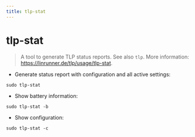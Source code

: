```yaml
---
title: tlp-stat
---
```

# tlp-stat

> A tool to generate TLP status reports.
> See also `tlp`.
> More information: <https://linrunner.de/tlp/usage/tlp-stat>.

- Generate status report with configuration and all active settings:

`sudo tlp-stat`

- Show battery information:

`sudo tlp-stat -b`

- Show configuration:

`sudo tlp-stat -c`
